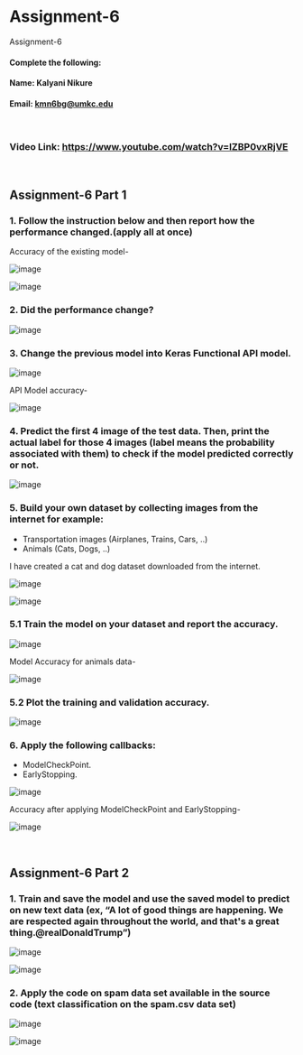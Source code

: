 # Assignment-6
Assignment-6

#### Complete the following:

#### Name:  Kalyani Nikure
#### Email: kmn6bg@umkc.edu

<br/>

### Video Link: https://www.youtube.com/watch?v=IZBP0vxRjVE

<br/>

## Assignment-6 Part 1

### 1. Follow the instruction below and then report how the performance changed.(apply all at once)

Accuracy of the existing model-

![image](https://user-images.githubusercontent.com/30693095/126733391-91511cc2-a178-4513-b7e0-16d2f81fb337.png)

![image](https://user-images.githubusercontent.com/30693095/126733450-cbe2b21e-d3c1-4c7e-bb31-d2b1744926e5.png)

### 2. Did the performance change?

![image](https://user-images.githubusercontent.com/30693095/126733494-58cbef25-cfd3-4254-b08e-4e851f31ad82.png)


### 3. Change the previous model into Keras Functional API model. 

![image](https://user-images.githubusercontent.com/30693095/126733568-1bbcaa95-4a29-40c1-906d-315ae43f8a89.png)

API Model accuracy- 

![image](https://user-images.githubusercontent.com/30693095/126733611-243d4a2d-5fe0-4351-a74b-58585f769dbf.png)


### 4. Predict the first 4 image of the test data. Then, print the actual label for those 4 images (label means the probability associated with them) to check if the model predicted correctly or not.

![image](https://user-images.githubusercontent.com/30693095/126733653-0cf3bd36-5105-48eb-bbbf-518389ecc502.png)


### 5. Build your own dataset by collecting images from the internet for example:
- Transportation images (Airplanes, Trains, Cars, ..)
- Animals (Cats, Dogs, ..)

I have created a cat and dog dataset downloaded from the internet. 

![image](https://user-images.githubusercontent.com/30693095/126733767-35c3ea3f-f921-40f6-97bf-aee4eb935cfa.png)


![image](https://user-images.githubusercontent.com/30693095/126733737-cbbe8815-a27e-47d8-a7fd-6e7de76a42ef.png)


### 5.1 Train the model on your dataset and report the accuracy.

![image](https://user-images.githubusercontent.com/30693095/126733876-7722a9bd-da49-492b-8b95-cf34c1d38f9b.png)

Model Accuracy for animals data-

![image](https://user-images.githubusercontent.com/30693095/126733899-56e039f8-548e-46d7-827b-d1d8e78b86c7.png)

### 5.2 Plot the training and validation accuracy.

![image](https://user-images.githubusercontent.com/30693095/126733924-8471e6f5-2346-433e-9e75-ec612ad3bc2d.png)

### 6. Apply the following callbacks:
- ModelCheckPoint.
- EarlyStopping.

![image](https://user-images.githubusercontent.com/30693095/126733963-598a8b03-3c5e-4299-9827-d11fb91c62cf.png)

Accuracy after applying ModelCheckPoint and EarlyStopping-

![image](https://user-images.githubusercontent.com/30693095/126733992-d3d400a7-abdc-4eeb-8812-45e5f5f0f191.png)


<br/>

## Assignment-6 Part 2

### 1. Train and save the model and use the saved model to predict on new text data (ex, “A lot of good things are happening. We are respected again throughout the world, and that's a great thing.@realDonaldTrump”)

![image](https://user-images.githubusercontent.com/30693095/126734183-6ad7cf6f-c4aa-4a17-9ff8-8e1888cae2b9.png)


![image](https://user-images.githubusercontent.com/30693095/126734211-f567bb18-f008-4aa7-8d38-ba51c806291c.png)


### 2. Apply the code on spam data set available in the source code (text classification on the spam.csv data set)

![image](https://user-images.githubusercontent.com/30693095/126734241-e90a5632-8abd-443a-a707-97b62f58f012.png)

![image](https://user-images.githubusercontent.com/30693095/126734278-06714b64-fddd-4ff1-871e-6d09824561c7.png)


